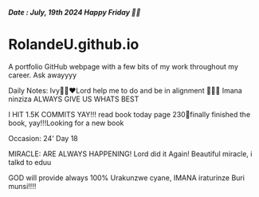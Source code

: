 ***Date : July, 19th 2024 Happy Friday 🫶🏾***
# RolandeU.github.io
 
A portfolio GitHub webpage with a few bits of my work throughout my career. Ask awayyyy

Daily Notes:
Ivy🙌🏽❤️Lord help me to do and be in alignment  💚🙏🏾 Imana ninziza ALWAYS GIVE US WHATS BEST

I HIT 1.5K COMMITS YAY!!!
read book today page 230💚finally finished the book, yay!!!Looking for a new book

Occasion: 24'
Day 18

MIRACLE: ARE ALWAYS HAPPENING!
Lord did it Again! Beautiful miracle, i talkd to eduu

GOD will provide always 100%
Urakunzwe cyane, IMANA iraturinze Buri munsi!!!!






